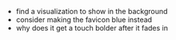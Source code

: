 - find a visualization to show in the background
- consider making the favicon blue instead
- why does it get a touch bolder after it fades in
